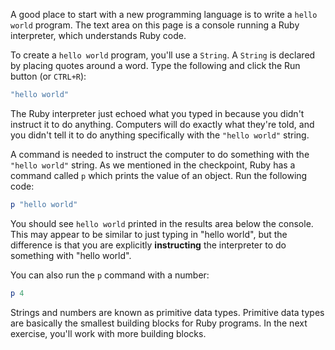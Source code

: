 A good place to start with a new programming language is to write a `hello world` program. The text area on this page is a console running a Ruby interpreter, which understands Ruby code.

To create a `hello world` program, you'll use a `String`. A `String` is declared by placing quotes around a word. Type the following and click the Run button (or `CTRL+R`):

```ruby
"hello world"
```

The Ruby interpreter just echoed what you typed in because you didn't instruct it to do anything. Computers will do exactly what they're told, and you didn't tell it to do anything specifically with the `"hello world"` string.

A command is needed to instruct the computer to do something with the `"hello world"` string. As we mentioned in the checkpoint, Ruby has a command called `p` which prints the value of an object. Run the following code:

```ruby
p "hello world"
```

You should see `hello world` printed in the results area below the console. This may appear to be similar to just typing in "hello world", but the difference is that you are explicitly **instructing** the interpreter to do something with "hello world".

You can also run the `p` command with a number:

```ruby
p 4
```

Strings and numbers are known as primitive data types. Primitive data types are basically the smallest building blocks for Ruby programs. In the next exercise, you'll work with more building blocks.
